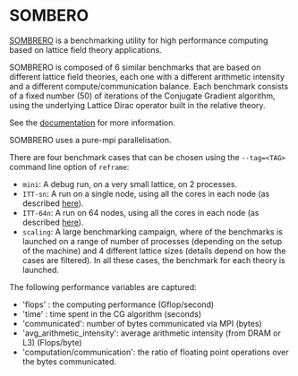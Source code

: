# SOMBERO

[SOMBRERO](https://github.com/sa2c/sombrero) is a benchmarking utility 
for high performance computing based on lattice field theory applications.

SOMBRERO is composed of 6 similar benchmarks 
that are based on different lattice field theories, 
each one with a different arithmetic intensity 
and a different compute/communication balance.
Each benchmark consists of a fixed number (50)
of iterations of the Conjugate Gradient algorithm,
using the underlying Lattice Dirac operator 
built in the relative theory.

See the [documentation](https://github.com/sa2c/sombrero) 
for more information.

SOMBRERO uses a pure-mpi parallelisation. 

There are four benchmark cases that can be chosen 
using the `--tag=<TAG>` command line option of `reframe`:
- `mini`: A debug run, on a very small lattice, on 2 processes.
- `ITT-sn`: A run on a single node, using all the cores in each node 
   (as described [here](https://github.com/sa2c/sombrero/wiki/Dirac-ITT-2020-Benchmarks)).
- `ITT-64n`: A run on 64 nodes, using all the cores in each node
   (as described [here](https://github.com/sa2c/sombrero/wiki/Dirac-ITT-2020-Benchmarks)).
- `scaling`: A large benchmarking campaign, where of the benchmarks is launched 
             on a range of number of processes
             (depending on the setup of the machine)
             and 4 different lattice sizes 
             (details depend on how the cases are filtered).
In all these cases, the benchmark for each theory is launched.

The following performance variables are captured:
- 'flops' : the computing performance (Gflop/second)
- 'time' : time spent in the CG algorithm (seconds)
- 'communicated': number of bytes communicated via MPI (bytes)
- 'avg_arithmetic_intensity': average arithmetic intensity (from DRAM or L3) (Flops/byte)
- 'computation/communication': the ratio of floating point operations 
                               over the bytes communicated.

